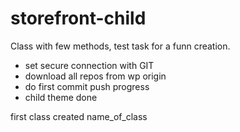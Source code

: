 # storefront-child
Class with few methods, test task for a funn creation. 

- set secure connection with GIT
- download all repos from wp origin
- do first commit push progress
- child theme done


first class created name_of_class